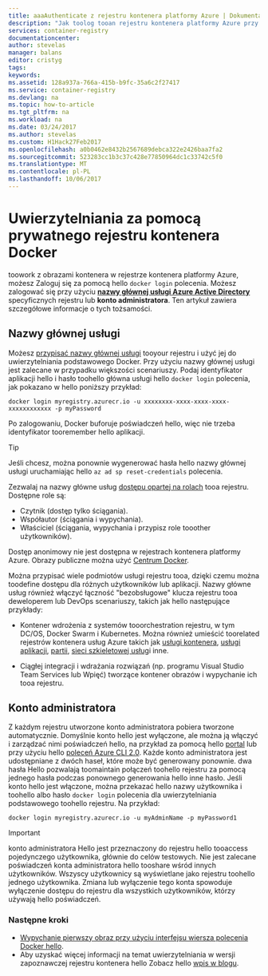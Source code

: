 ```yaml
---
title: aaaAuthenticate z rejestru kontenera platformy Azure | Dokumentacja firmy Microsoft
description: "Jak toolog tooan rejestru kontenera platformy Azure przy użyciu usługi Azure Active Directory usługi podmiot zabezpieczeń lub konto administratora"
services: container-registry
documentationcenter: 
author: stevelas
manager: balans
editor: cristyg
tags: 
keywords: 
ms.assetid: 128a937a-766a-415b-b9fc-35a6c2f27417
ms.service: container-registry
ms.devlang: na
ms.topic: how-to-article
ms.tgt_pltfrm: na
ms.workload: na
ms.date: 03/24/2017
ms.author: stevelas
ms.custom: H1Hack27Feb2017
ms.openlocfilehash: a0b0462e8432b2567689debca322e2426baa7fa2
ms.sourcegitcommit: 523283cc1b3c37c428e77850964dc1c33742c5f0
ms.translationtype: MT
ms.contentlocale: pl-PL
ms.lasthandoff: 10/06/2017
---
```

# <a name="authenticate-with-a-private-docker-container-registry"></a>Uwierzytelniania za pomocą prywatnego rejestru kontenera Docker
toowork z obrazami kontenera w rejestrze kontenera platformy Azure, możesz Zaloguj się za pomocą hello `docker login` polecenia. Możesz zalogować się przy użyciu  **[nazwy głównej usługi Azure Active Directory](../active-directory/active-directory-application-objects.md)**  specyficznych rejestru lub **konto administratora**. Ten artykuł zawiera szczegółowe informacje o tych tożsamości.



## <a name="service-principal"></a>Nazwy głównej usługi

Możesz [przypisać nazwy głównej usługi](container-registry-get-started-azure-cli.md#assign-a-service-principal) tooyour rejestru i użyć jej do uwierzytelniania podstawowego Docker. Przy użyciu nazwy głównej usługi jest zalecane w przypadku większości scenariuszy. Podaj identyfikator aplikacji hello i hasło toohello główna usługi hello `docker login` polecenia, jak pokazano w hello poniższy przykład:

```
docker login myregistry.azurecr.io -u xxxxxxxx-xxxx-xxxx-xxxx-xxxxxxxxxxxx -p myPassword
```

Po zalogowaniu, Docker buforuje poświadczeń hello, więc nie trzeba identyfikator tooremember hello aplikacji.

> [!TIP]
> Jeśli chcesz, można ponownie wygenerować hasła hello nazwy głównej usługi uruchamiając hello `az ad sp reset-credentials` polecenia.
>


Zezwalaj na nazwy główne usług [dostępu opartej na rolach](../active-directory/role-based-access-control-configure.md) tooa rejestru. Dostępne role są:
  * Czytnik (dostęp tylko ściągania).
  * Współautor (ściągania i wypychania).
  * Właściciel (ściągania, wypychania i przypisz role tooother użytkowników).

Dostęp anonimowy nie jest dostępna w rejestrach kontenera platformy Azure. Obrazy publiczne można użyć [Centrum Docker](https://docs.docker.com/docker-hub/).

Można przypisać wiele podmiotów usługi rejestru tooa, dzięki czemu można toodefine dostępu dla różnych użytkowników lub aplikacji. Nazwy główne usług również włączyć łączność "bezobsługowe" klucza rejestru tooa deweloperem lub DevOps scenariuszy, takich jak hello następujące przykłady:

  * Kontener wdrożenia z systemów tooorchestration rejestru, w tym DC/OS, Docker Swarm i Kubernetes. Można również umieścić toorelated rejestrów kontenera usług Azure takich jak [usługi kontenera](../container-service/index.yml), [usługi aplikacji](../app-service/index.md), [partii](../batch/index.md), [sieci szkieletowej usług](/azure/service-fabric/)i inne.

  * Ciągłej integracji i wdrażania rozwiązań (np. programu Visual Studio Team Services lub Wpięć) tworzące kontener obrazów i wypychanie ich tooa rejestru.





## <a name="admin-account"></a>Konto administratora
Z każdym rejestru utworzone konto administratora pobiera tworzone automatycznie. Domyślnie konto hello jest wyłączone, ale można ją włączyć i zarządzać nimi poświadczeń hello, na przykład za pomocą hello [portal](container-registry-get-started-portal.md#manage-registry-settings) lub przy użyciu hello [poleceń Azure CLI 2.0](container-registry-get-started-azure-cli.md#manage-admin-credentials). Każde konto administratora jest udostępniane z dwóch haseł, które może być generowany ponownie. dwa hasła Hello pozwalają toomaintain połączeń toohello rejestru za pomocą jednego hasła podczas ponownego generowania hello inne hasło. Jeśli konto hello jest włączone, można przekazać hello nazwy użytkownika i toohello albo hasło `docker login` polecenia dla uwierzytelniania podstawowego toohello rejestru. Na przykład:

```
docker login myregistry.azurecr.io -u myAdminName -p myPassword1
```

> [!IMPORTANT]
> konto administratora Hello jest przeznaczony do rejestru hello tooaccess pojedynczego użytkownika, głównie do celów testowych. Nie jest zalecane poświadczeń konta administratora hello tooshare wśród innych użytkowników. Wszyscy użytkownicy są wyświetlane jako rejestru toohello jednego użytkownika. Zmiana lub wyłączenie tego konta spowoduje wyłączenie dostępu do rejestru dla wszystkich użytkowników, którzy używają hello poświadczeń.
>


### <a name="next-steps"></a>Następne kroki
* [Wypychanie pierwszy obraz przy użyciu interfejsu wiersza polecenia Docker hello](container-registry-get-started-docker-cli.md).
* Aby uzyskać więcej informacji na temat uwierzytelniania w wersji zapoznawczej rejestru kontenera hello Zobacz hello [wpis w blogu](https://blogs.msdn.microsoft.com/stevelasker/2016/11/17/azure-container-registry-user-accounts/).
